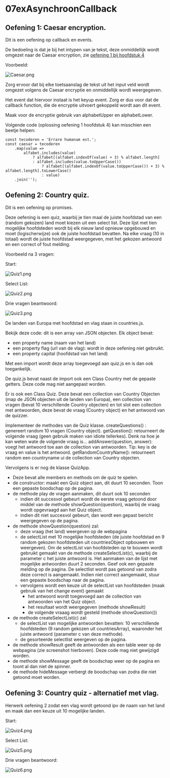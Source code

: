 # 07exAsynchroonCallback

## Oefening 1: Caesar encryption.

Dit is een oefening op callback en events.

De bedoeling is dat je bij het intypen van je tekst, deze onmiddellijk wordt omgezet naar de Caesar encryption, zie [oefening 1 bij hoofdstuk 4](https://github.com/Web-II/04exCollections#1-caesarcijfer)

Voorbeeld:

![Caesar.png](/docs/Caesar.png "Resultaat")

Zorg ervoor dat bij elke toetsaanslag de tekst uit het input veld wordt omgezet volgens de Caesar encryptie en onmiddellijk wordt weergegeven.

Het event dat hiervoor instaat is het keyup event. Zorg er dus voor dat de callback function, die de encryptie uitvoert gekoppeld wordt aan dit event.

Maak voor de encryptie gebruik van alphabetUpper en alphabetLower.

Volgende code (oplossing oefening 1 hoofdstuk 4) kan misschien een beetje helpen:

    const tecoderen = 'Errare humanum est.';
    const caesar = tecoderen
        .map(value =>
            alfabet.includes(value)
                ? alfabet[(alfabet.indexOf(value) + 3) % alfabet.length]
                : alfabet.includes(value.toUpperCase())
                    ? alfabet[(alfabet.indexOf(value.toUpperCase()) + 3) % alfabet.length].toLowerCase()
                    : value)
        .join('');

## Oefening 2: Country quiz.

Dit is een oefening op promises.

Deze oefening is een quiz, waarbij je tien maal de juiste hoofdstad van een (random gekozen) land moet kiezen uit een select list.
Deze lijst met tien mogelijke hoofdsteden wordt bij elk nieuw land opnieuw opgebouwd en moet (logischerwijze) ook de juiste hoofdstad bevatten. Na elke vraag (10 in totaal) wordt de juiste hoofdstad weergegeven, met het gekozen antwoord en een correct of fout melding.

Voorbeeld na 3 vragen:

Start:

![Quiz1.png](/docs/Quiz1.png)

Select List:

![Quiz2.png](/docs/Quiz2.png)

Drie vragen beantwoord:

![Quiz3.png](/docs/Quiz3.png)

De landen van Europa met hoofdstad en vlag staan in countries.js.

Bekijk deze code: dit is een array van JSON objecten. Elk object bevat:

- een property name (naam van het land)
- een property flag (url van de vlag): wordt in deze oefening niet gebruikt.
- een property capital (hoofdstad van het land)

Met een import wordt deze array toegevoegd aan quiz.js en is dan ook toegankelijk.

De quiz.js bevat naast de import ook een Class Country met de gepaste getters. Deze code mag niet aangepast worden.

Er is ook een Class Quiz. Deze bevat een collection van Country Objecten (map de JSON objecten uit de landen van Europa),
een collection van vragen (bevat 10 verschillende Country objecten) en tot slot een collection met antwoorden, deze bevat de vraag (Country object) en het antwoord van de quizzer.

Implementeer de methodes van de Quiz klasse.
createQuestions() : genereert random 10 vragen (Country object).
getQuestion(): retourneert de volgende vraag (geen gebruik maken van idiote tellerkes). Denk na hoe je kan weten wate de volgende vraag is...
addAnswer(question, answer): voegt het antwoord toe aan de collection van antwoorden. Tip: key is de vraag en value is het antwoord.
getRandomCountryName(): retourneert random een countryname ui de collection van Country objecten.

Vervolgens is er nog de klasse QuizApp.

- Deze bevat alle members en methods om de quiz te spelen.
- de constructor: maakt een Quiz object aan, dit duurt 10 seconden. Toon een gepaste boodschap op de pagina. 
- de methode play de vragen aanmaken, dit duurt ook 10 seconden
  - indien dit succesvol gebeurt wordt de eerste vraag getoond door middel van de methode showQuestion(question), waarbij de vraag wordt opgevraagd aan het Quiz object.
  - indien dit niet succesvol gebeurt, dan wordt een gepast bericht weergegeven op de pagina.
- de methode showQuestion(question) zal:
  - deze vraag (het land) weergeven op de webpagina
  - de selectList met 10 mogelijke hoofdsteden (de juiste hoofdstad en 9 random gekozen hoofdsteden uit countriesObject opbouwen en weergeven). Om de selectList van hoofdsteden op te bouwen wordt gebruikt gemaakt van de methode createSelectList(c), waarbij de parameter c het juiste antwoord is. Het aanmaken van de lijst met mogelijke antwoorden duurt 2 seconden. Geef ook een gepaste melding op de pagina. De selectlist wordt pas getoond van zodra deze correct is aangemaakt. Indien niet correct aangemaakt, stuur een gepaste boodschap naar de pagina.
  - vervolgens wordt een keuze uit de selectList van hoofdsteden (maak gebruik van het change event) gemaakt
      - het antwoord wordt toegevoegd aan de collection van antwoorden van het Quiz object.
      - het resultaat wordt weergegeven (methode showResult)
      - de volgende vraaag wordt gesteld (methode showQuestion())
- de methode createSelectList(c) zal:
  - de selectList van mogelijke antwoorden bevatten: 10 verschillende hoofdsteden (9 random gekozen uit countriesArray), waaronder het juiste antwoord (parameter c van deze methode).
  - de gesorteerde selectlist weergeven op de pagina.
- de methode showResult geeft de antwoorden als een table weer op de webpagina (zie screenshot hierboven). Deze code mag niet gewijzigd worden.
- de methode showMessage geeft de boodschap weer op de pagina en toont al dan niet de spinner.
- de methode hideMessage verbergt de boodschap van zodra die niet getoond moet worden.
## Oefening 3: Country quiz - alternatief met vlag.

Herwerk oefening 2 zodat een vlag wordt getoond ipv de naam van het land en maak dan een keuze uit 10 mogelijke landen.

Start:

![Quiz4.png](/docs/Quiz4.png)

Select List:

![Quiz5.png](/docs/Quiz5.png)

Drie vragen beantwoord:

![Quiz6.png](/docs/Quiz6.png)
